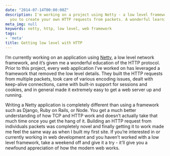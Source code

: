 ```yaml
---
date: "2014-07-14T00:00:00Z"
description: I'm working on a project using Netty - a low level framework that forces
  you to create your own HTTP requests from packets. A wonderful learning experience.
meta_img: null
keywords: netty, http, low level, web framework
tags:
- 'meta'
title: Getting low level with HTTP
---
```


I’m currently working on an application using <a href="http://netty.io/" target="_blank">Netty</a>, a low level network framework, and it’s given me a wonderful education of the HTTP protocol. Prior to this project, every web application I’ve worked on has leveraged a framework that removed the low level details. They built the HTTP requests from multiple packets, took care of various encoding issues, dealt with keep-alive connections, came with built-in support for sessions and cookies, and in general made it extremely easy to get a web server up and running.

Writing a Netty application is completely different than using a framework such as Django, Ruby on Rails, or Node. You get a much better understanding of how TCP and HTTP work and doesn’t actually take that much time once you get the hang of it. Building an HTTP request from individuals packets was completely novel and finally getting it to work made me feel the same way as when I built my first site. If you’re interested in or currently working in web development and you haven’t worked with a low level framework, take a weekend off and give it a try - it’ll give you a newfound appreciation of how the modern web works.